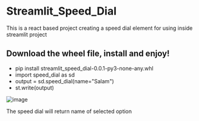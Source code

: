 # Streamlit_Speed_Dial
This is a react based project creating a speed dial element for using inside streamlit project

## Download the wheel file, install and enjoy!
- pip install streamlit_speed_dial-0.0.1-py3-none-any.whl
- import speed_dial as sd
- output = sd.speed_dial(name="Salam")
- st.write(output)


![image](https://github.com/user-attachments/assets/e54d7039-dfed-45e3-a625-2b7b7c294aaa)

The speed dial will return name of selected option

